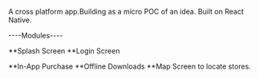 A cross platform app.Building as a micro POC of an idea. Built on React Native.

----Modules----

**Splash Screen
**Login Screen

**In-App Purchase 
**Offline Downloads 
**Map Screen to locate stores.
